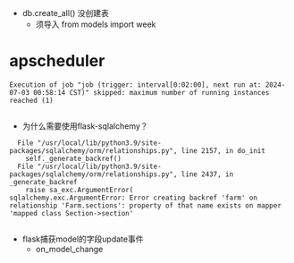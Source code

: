 - db.create_all() 没创建表
    - 须导入 from models import week



# apscheduler

```
Execution of job "job (trigger: interval[0:02:00], next run at: 2024-07-03 00:58:14 CST)" skipped: maximum number of running instances reached (1)


```

- 为什么需要使用flask-sqlalchemy？




```
  File "/usr/local/lib/python3.9/site-packages/sqlalchemy/orm/relationships.py", line 2157, in do_init
    self._generate_backref()
  File "/usr/local/lib/python3.9/site-packages/sqlalchemy/orm/relationships.py", line 2437, in _generate_backref
    raise sa_exc.ArgumentError(
sqlalchemy.exc.ArgumentError: Error creating backref 'farm' on relationship 'Farm.sections': property of that name exists on mapper 'mapped class Section->section'


```

- flask捕获model的字段update事件
    - on_model_change
